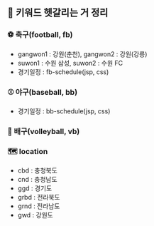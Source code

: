 ## :pushpin: 키워드 헷갈리는 거 정리

### :soccer: 축구(football, fb)
* gangwon1 : 강원(춘천), gangwon2 : 강원(강릉)
* suwon1 : 수원 삼성, suwon2 : 수원 FC
* 경기일정 : fb-schedule(jsp, css)

### :baseball: 야구(baseball, bb)
* 경기일정 : bb-schedule(jsp, css)

### :volleyball: 배구(volleyball, vb)

### :world_map: location
* cbd : 충청북도
* cnd : 충청남도
* ggd : 경기도
* grbd : 전라북도
* grnd : 전라남도
* gwd : 강원도